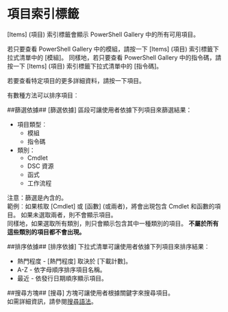 項目索引標籤
==========

[Items] (項目) 索引標籤會顯示 PowerShell Gallery 中的所有可用項目。

若只要查看 PowerShell Gallery 中的模組，請按一下 [Items] (項目) 索引標籤下拉式清單中的 [模組]。  同樣地，若只要查看 PowerShell Gallery 中的指令碼，請按一下 [Items] (項目) 索引標籤下拉式清單中的 [指令碼]。  

若要查看特定項目的更多詳細資料，請按一下項目。

有數種方法可以排序項目︰

##篩選依據##
[篩選依據] 區段可讓使用者依據下列項目來篩選結果：
* 項目類型︰
    * 模組
    * 指令碼
* 類別：
    * Cmdlet
    * DSC 資源
    * 函式
    * 工作流程

注意：篩選是內含的。  
範例︰如果核取 [Cmdlet] 或 [函數] (或兩者)，將會出現包含 Cmdlet 和函數的項目。  如果未選取兩者，則不會顯示項目。  
同樣地，如果選取所有類別，則只會顯示包含其中一種類別的項目。 **不屬於所有這些類別的項目都不會出現。**

##排序依據## 
[排序依據] 下拉式清單可讓使用者依據下列項目來排序結果︰
* 熱門程度 - [熱門程度] 取決於 [下載計數]。
* A-Z - 依字母順序排序項目名稱。
* 最近 - 依發行日期順序顯示項目。


##搜尋方塊##
[搜尋] 方塊可讓使用者根據關鍵字來搜尋項目。  
如需詳細資訊，請參閱[搜尋語法](./psgallery_search_syntax.md)。

<!--HONumber=Aug16_HO3-->



